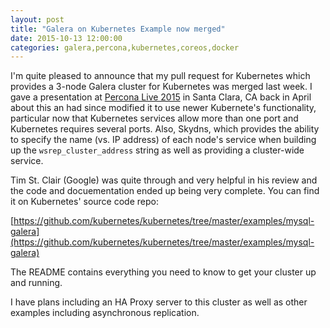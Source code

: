 ```yaml
---
layout: post
title: "Galera on Kubernetes Example now merged"
date: 2015-10-13 12:00:00 
categories: galera,percona,kubernetes,coreos,docker
---
```



I'm quite pleased to announce that my pull request for Kubernetes which provides a 3-node Galera cluster for Kubernetes was merged last week. I gave a presentation at [Percona Live 2015](http://www.percona.com/live/mysql-conference-2015/) in Santa Clara, CA back in April about this an had since modified it to use newer Kubernete's functionality, particular now that Kubernetes services allow more than one port and Kubernetes requires several ports. Also, Skydns, which provides the ability to specify the name (vs. IP address) of each node's service when building up the ```wsrep_cluster_address``` string as well as providing a cluster-wide service.

Tim St. Clair (Google) was quite through and very helpful in his review and the code and docuementation ended up being very complete. You can find it on Kubernetes' source code repo:

[https://github.com/kubernetes/kubernetes/tree/master/examples/mysql-galera](https://github.com/kubernetes/kubernetes/tree/master/examples/mysql-galera)  

The README contains everything you need to know to get your cluster up and running. 

I have plans including an HA Proxy server to this cluster as well as other examples including asynchronous replication.

[kubernetes_blog_post]: http://patg.net/kubernetes,coreos,docker,vmware/2015/03/23/kubernetes-vmware-cluster/
[kubernetes]: https://github.com/GoogleCloudPlatform/kubernetes
